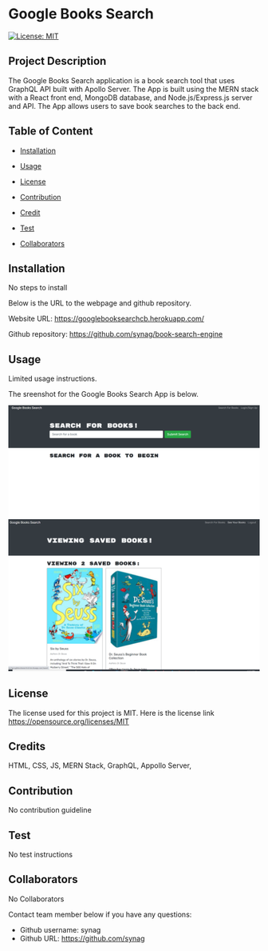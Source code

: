 # Google Books Search

[![License: MIT](https://img.shields.io/badge/License-MIT-yellow.svg)](https://opensource.org/licenses/MIT)


## Project Description 
The Google Books Search application is a book search tool that uses GraphQL API built with Apollo Server. The App is built using the MERN stack with a React front end, MongoDB database, and Node.js/Express.js server and API. The App allows users to save book searches to the back end.  
 



## Table of Content

* [Installation](#installation)

* [Usage](#usage)

* [License](#license)

* [Contribution](#contribution)

* [Credit](#credits)

* [Test](#test)

* [Collaborators](#collaborators) 

## Installation
No steps to install

Below is the URL to the webpage and github repository. 

Website URL: https://googlebooksearchcb.herokuapp.com/

Github repository: https://github.com/synag/book-search-engine


## Usage
Limited usage instructions. 

The sreenshot for the Google Books Search App is below. 

![Google Books Search](./client/public/screenshot1.png)
![Google Books Search](./client/public/screenshot2.png)

## License
The license used for this project is MIT. Here is the license link https://opensource.org/licenses/MIT

## Credits
HTML, CSS, JS, MERN Stack, GraphQL, Appollo Server,


## Contribution
No contribution guideline

## Test
No test instructions

## Collaborators  
No Collaborators

Contact team member below if you have any questions: 
* Github username: synag
* Github URL: https://github.com/synag

